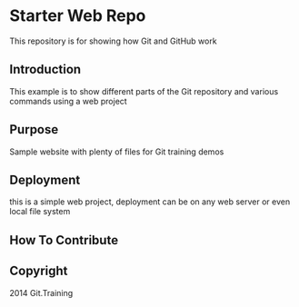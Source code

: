 # Starter Web Repo
This repository is for showing how Git and GitHub work

## Introduction
This example is to show different parts of the Git repository and various commands using a web project

## Purpose
Sample website with plenty of files for Git training demos

## Deployment
this is a simple web project, deployment can be on any web server or even local file system

## How To Contribute


## Copyright
2014 Git.Training